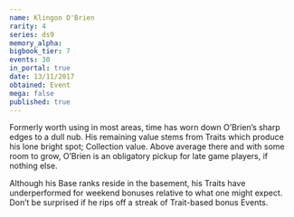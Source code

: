 ```yaml
---
name: Klingon O'Brien
rarity: 4
series: ds9
memory_alpha:
bigbook_tier: 7
events: 30
in_portal: true
date: 13/11/2017
obtained: Event
mega: false
published: true
---
```


Formerly worth using in most areas, time has worn down O’Brien’s sharp edges to a dull nub. His remaining value stems from Traits which produce his lone bright spot; Collection value. Above average there and with some room to grow, O’Brien is an obligatory pickup for late game players, if nothing else.

Although his Base ranks reside in the basement, his Traits have underperformed for weekend bonuses relative to what one might expect. Don’t be surprised if he rips off a streak of Trait-based bonus Events.
